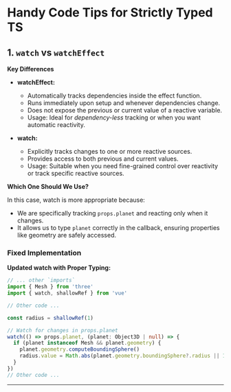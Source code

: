 # Handy Code Tips for Strictly Typed TS

## 1. `watch` vs `watchEffect`
__Key Differences__

-    __watchEffect:__
        - Automatically tracks dependencies inside the effect function.
        - Runs immediately upon setup and whenever dependencies change.
        - Does not expose the previous or current value of a reactive variable.
        - Usage: Ideal for _dependency-less_ tracking or when you want automatic reactivity. 

-    __watch:__
        - Explicitly tracks changes to one or more reactive sources.
        - Provides access to both previous and current values.
        - Usage: Suitable when you need fine-grained control over reactivity or track specific reactive sources. 

__Which One Should We Use?__

In this case, watch is more appropriate because:

-    We are specifically tracking `props.planet` and reacting only when it changes.
-    It allows us to type `planet` correctly in the callback, ensuring properties like geometry are safely accessed.
    
### Fixed Implementation
__Updated watch with Proper Typing:__

```typescript
// ... other `imports`
import { Mesh } from 'three'
import { watch, shallowRef } from 'vue'

// Other code ...

const radius = shallowRef(1)

// Watch for changes in props.planet
watch(() => props.planet, (planet: Object3D | null) => {
  if (planet instanceof Mesh && planet.geometry) {
    planet.geometry.computeBoundingSphere()
    radius.value = Math.abs(planet.geometry.boundingSphere?.radius || 1) + 0.5
  }
})
// Other code ...
```

---
